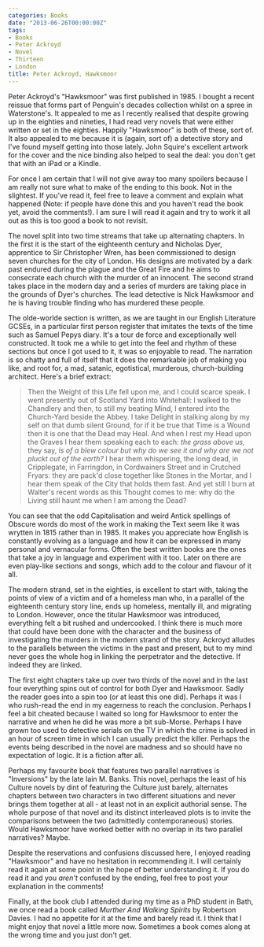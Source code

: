 ```yaml
---
categories: Books
date: "2013-06-26T00:00:00Z"
tags:
- Books
- Peter Ackroyd
- Novel
- Thirteen
- London
title: Peter Ackroyd, Hawksmoor
---
```


Peter Ackroyd's "Hawksmoor" was first published in 1985. I bought a recent reissue that forms part of Penguin's decades collection whilst on a spree in Waterstone's. It appealed to me as I recently realised that despite growing up in the eighties and nineties, I had read very novels that were either written or set in the eighties. Happily "Hawksmoor" is both of these, sort of. It also appealed to me because it is (again, sort of) a detective story and I've found myself getting into those lately. John Squire's excellent artwork for the cover and the nice binding also helped to seal the deal: you don't get that with an iPad or a Kindle.

For once I am certain that I will not give away too many spoilers because I am really not sure what to make of the ending to this book. Not in the slightest. If you've read it, feel free to leave a comment and explain what happened (Note: if people have done this and you haven't read the book yet, avoid the comments!). I am sure I will read it again and try to work it all out as this is too good a book to not revisit.

The novel split into two time streams that take up alternating chapters. In the first it is the start of the eighteenth century and Nicholas Dyer, apprentice to Sir Christopher Wren, has been commissioned to design seven churches for the city of London. His designs are motivated by a dark past endured during the plague and the Great Fire and he aims to consecrate each church with the murder of an innocent. The second strand takes place in the modern day and a series of murders are taking place in the grounds of Dyer's churches. The lead detective is Nick Hawksmoor and he is having trouble finding who has murdered these people.

The olde-worlde section is written, as we are taught in our English Literature GCSEs, in a particular first person register that imitates the texts of the time such as Samuel Pepys diary. It's a tour de force and exceptionally well constructed. It took me a while to get into the feel and rhythm of these sections but once I got used to it, it was so enjoyable to read. The narration is so chatty and full of itself that it does the remarkable job of making you like, and root for, a mad, satanic, egotistical, murderous, church-building architect. Here's a brief extract:

> Then the Weight of this Life fell upon me, and I could scarce speak. I went presently out of Scotland Yard into Whitehall: I walked to the Chandlery and then, to still my beating Mind, I entered into the Church-Yard beside the Abbey. I take Delight in stalking along by my self on that dumb silent Ground, for if it be true that Time is a Wound then it is one that the Dead may Heal. And when I rest my Head upon the Graves I hear them speaking each to each: _the grass above us,_ they say, _is of a blew colour but why do we see it and why are we not pluckt out of the earth?_ I hear them whispering, the long dead, in Cripplegate, in Farringdon, in Cordwainers Street and in Crutched Fryars: they are pack'd close together like Stones in the Mortar, and I hear them speak of the City that holds them fast. And yet still I burn at Walter's recent words as this Thought comes to me: why do the Living still haunt me when I am among the Dead?

You can see that the odd Capitalisation and weird Antick spellings of Obscure words do most of the work in making the Text seem like it was wrytten in 1815 rather than in 1985. It makes you appreciate how English is constantly evolving as a language and how it can be expressed in many personal and vernacular forms. Often the best written books are the ones that take a joy in language and experiment with it too. Later on there are even play-like sections and songs, which add to the colour and flavour of it all.

The modern strand, set in the eighties, is excellent to start with, taking the points of view of a victim and of a homeless man who, in a parallel of the eighteenth century story line, ends up homeless, mentally ill, and migrating to London. However, once the titular Hawksmoor was introduced, everything felt a bit rushed and undercooked. I think there is much more that could have been done with the character and the business of investigating the murders in the modern strand of the story. Ackroyd alludes to the parallels between the victims in the past and present, but to my mind never goes the whole hog in linking the perpetrator and the detective. If indeed they are linked.

The first eight chapters take up over two thirds of the novel and in the last four everything spins out of control for both Dyer and Hawksmoor. Sadly the reader goes into a spin too (or at least this one did). Perhaps it was I who rush-read the end in my eagerness to reach the conclusion. Perhaps I feel a bit cheated because I waited so long for Hawksmoor to enter the narrative and when he did he was more a bit sub-Morse. Perhaps I have grown too used to detective serials on the TV in which the crime is solved in an hour of screen time in which I can usually predict the killer. Perhaps the events being described in the novel are madness and so should have no expectation of logic. It is a fiction after all.

Perhaps my favourite book that features two parallel narratives is "Inversions" by the late Iain M. Banks. This novel, perhaps the least of his Culture novels by dint of featuring the Culture just barely, alternates chapters between two characters in two different situations and never brings them together at all - at least not in an explicit authorial sense. The whole purpose of that novel and its distinct interleaved plots is to invite the comparisons between the two (admittedly contemporaneous) stories. Would Hawksmoor have worked better with no overlap in its two parallel narratives? Maybe.

Despite the reservations and confusions discussed here, I enjoyed reading "Hawksmoor" and have no hesitation in recommending it. I will certainly read it again at some point in the hope of better understanding it. If you do read it and you _aren't_ confused by the ending, feel free to post your explanation in the comments!

Finally, at the book club I attended during my time as a PhD student in Bath, we once read a book called _Murther And Walking Spirits_ by Robertson Davies. I had no appetite for it at the time and barely read it. I think that I might enjoy that novel a little more now. Sometimes a book comes along at the wrong time and you just don't get.